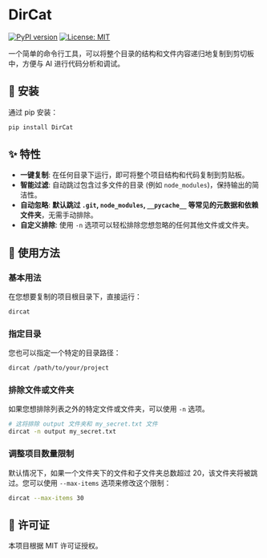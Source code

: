 # DirCat

[![PyPI version](https://badge.fury.io/py/DirCat.svg)](https://badge.fury.io/py/DirCat)
[![License: MIT](https://img.shields.io/badge/License-MIT-yellow.svg)](https://opensource.org/licenses/MIT)

一个简单的命令行工具，可以将整个目录的结构和文件内容递归地复制到剪切板中，方便与 AI 进行代码分析和调试。

## 🚀 安装

通过 pip 安装：

```bash
pip install DirCat
```

## ✨ 特性

-   **一键复制**: 在任何目录下运行，即可将整个项目结构和代码复制到剪贴板。
-   **智能过滤**: 自动跳过包含过多文件的目录 (例如 `node_modules`)，保持输出的简洁性。
-   **自动忽略**: **默认跳过 `.git`, `node_modules`, `__pycache__` 等常见的元数据和依赖文件夹**，无需手动排除。
-   **自定义排除**: 使用 `-n` 选项可以轻松排除您想忽略的任何其他文件或文件夹。

## 📖 使用方法

### 基本用法

在您想要复制的项目根目录下，直接运行：

```bash
dircat
```

### 指定目录

您也可以指定一个特定的目录路径：

```bash
dircat /path/to/your/project
```

### 排除文件或文件夹

如果您想排除列表之外的特定文件或文件夹，可以使用 `-n` 选项。

```bash
# 这将排除 output 文件夹和 my_secret.txt 文件
dircat -n output my_secret.txt
```

### 调整项目数量限制

默认情况下，如果一个文件夹下的文件和子文件夹总数超过 20，该文件夹将被跳过。您可以使用 `--max-items` 选项来修改这个限制：

```bash
dircat --max-items 30
```

## 📄 许可证

本项目根据 MIT 许可证授权。
